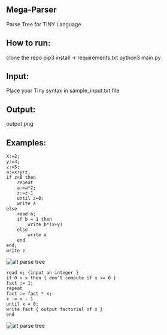 ## Mega-Parser
Parse Tree for TINY Language.

## How to run:
clone the repo
pip3 install -r requirements.txt
python3 main.py

## Input:
Place your Tiny syntax in sample_input.txt file

## Output:
output.png

## Examples:

```
X:=2;
y:=3;
z:=5;
a:=x+y+z;
if z<8 then
    repeat
    a:=a*2;
    z:=z-1
    until z=0;
    write a
else
    read b;
    if b = 1 then
        write b*(x+y)
    else
        write a
    end
end;
write z
```
![alt parse tree](https://i.ibb.co/WpG4K37/Screenshot-from-2018-12-21-21-04-26.png)
```
read x; {input an integer }
if 0 < x then { don’t compute if x <= 0 }
fact := 1;
repeat
fact := fact * x;
x := x - 1
until x = 0;
write fact { output factorial of x }
end
```
![alt parse tree](https://i.ibb.co/rx9wFNL/Screenshot-from-2018-12-21-21-02-17.png)
